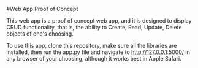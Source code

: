 #Web App Proof of Concept

This web app is a proof of concept web app, and it is designed to display CRUD functionality, that is, the ability to Create, Read, Update, Delete objects of one's choosing.

To use this app, clone this repository, make sure all the libraries are installed, then run the app.py file and navigate to http://127.0.0.1:5000/ in any browser of your choosing, although it works best in Apple Safari.

